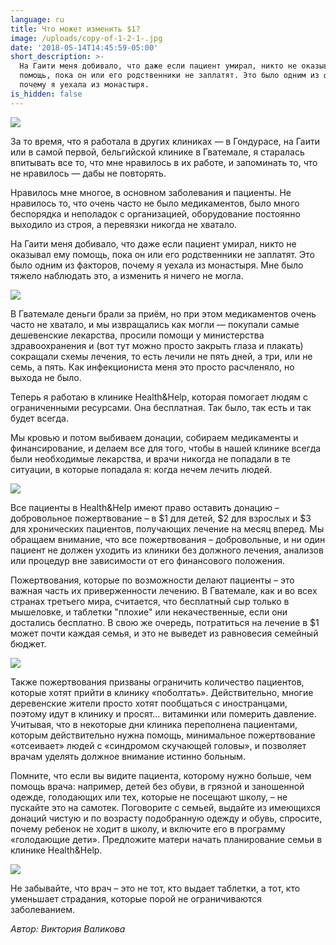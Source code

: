 ```yaml
---
language: ru
title: Что может изменить $1?
image: /uploads/copy-of-1-2-1-.jpg
date: '2018-05-14T14:45:59-05:00'
short_description: >-
  На Гаити меня добивало, что даже если пациент умирал, никто не оказывал ему
  помощь, пока он или его родственники не заплатят. Это было одним из факторов,
  почему я уехала из монастыря.
is_hidden: false
---
```

![](/uploads/copy-of-1-2-1-.jpg)

За то время, что я работала в других клиниках — в Гондурасе, на Гаити или в самой первой, бельгийской клинике в Гватемале, я старалась впитывать все то, что мне нравилось в их работе, и запоминать то, что не нравилось — дабы не повторять.



Нравилось мне многое, в основном заболевания и пациенты. Не нравилось то, что очень часто не было медикаментов, было много беспорядка и неполадок с организацией, оборудование постоянно выходило из строя, а перевязки никогда не хватало.



На Гаити меня добивало, что даже если пациент умирал, никто не оказывал ему помощь, пока он или его родственники не заплатят. Это было одним из факторов, почему я уехала из монастыря. Мне было тяжело наблюдать это, а изменить я ничего не могла.

![](/uploads/copy-of-1.jpg)

В Гватемале деньги брали за приём, но при этом медикаментов очень часто не хватало, и мы извращались как могли — покупали самые дешевенские лекарства, просили помощи у министерства здравоохранения и (вот тут можно просто закрыть глаза и плакать) сокращали схемы лечения, то есть лечили не пять дней, а три, или не семь, а пять. Как инфекциониста меня это просто расчленяло, но выхода не было.



Теперь я работаю в клинике Health&Help, которая помогает людям с ограниченными ресурсами. Она бесплатная. Так было, так есть и так будет всегда.



Мы кровью и потом выбиваем донации, собираем медикаменты и финансирование, и делаем все для того, чтобы в нашей клинике всегда были необходимые лекарства, и врачи никогда не попадали в те ситуации, в которые попадала я: когда нечем лечить людей.

![](/uploads/clinica-106-из-119-.jpg)

Все пациенты в Health&Help имеют право оставить донацию – добровольное пожертвование – в $1 для детей, $2 для взрослых и $3 для хронических пациентов, получающих лечение на месяц вперед. Мы обращаем внимание, что все пожертвования – добровольные, и ни один пациент не должен уходить из клиники без должного лечения, анализов или процедур вне зависимости от его финансового положения.



Пожертвования, которые по возможности делают пациенты – это важная часть их приверженности лечению. В Гватемале, как и во всех странах третьего мира, считается, что бесплатный сыр только в мышеловке, и таблетки "плохие" или некачественные, если они достались бесплатно. В свою же очередь, потратиться на лечение в $1 может почти каждая семья, и это не выведет из равновесия семейный бюджет.

![](/uploads/clinica-107-из-119-.jpg)

Также пожертвования призваны ограничить количество пациентов, которые хотят прийти в клинику «поболтать». Действительно, многие деревенские жители просто хотят пообщаться с иностранцами, поэтому идут в клинику и просят… витаминки или померить давление. Учитывая, что в некоторые дни клиника переполнена пациентами, которым действительно нужна помощь, минимальное пожертвование «отсеивает» людей с «синдромом скучающей головы», и позволяет врачам уделять должное внимание истинно больным.



Помните, что если вы видите пациента, которому нужно больше, чем помощь врача: например, детей без обуви, в грязной и заношенной одежде, голодающих или тех, которые не посещают школу, – не пускайте это на самотек. Поговорите с семьей, выдайте из имеющихся донаций чистую и по возрасту подобранную одежду и обувь, спросите, почему ребенок не ходит в школу, и включите его в программу «голодающие дети». Предложите матери начать планирование семьи в клинике Health&Help.

![](/uploads/clinica-62-из-119-.jpg)

Не забывайте, что врач – это не тот, кто выдает таблетки, а тот, кто уменьшает страдания, которые порой не ограничиваются заболеванием.



_Автор: Виктория Валикова_
